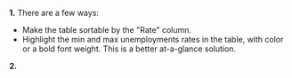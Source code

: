 **1.** There are a few ways:

* Make the table sortable by the "Rate" column. 
* Highlight the min and max unemployments rates in the table, with color or a bold font weight. This is a better at-a-glance solution.

**2.**

